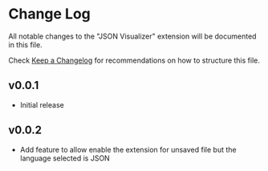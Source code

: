 # Change Log

All notable changes to the "JSON Visualizer" extension will be documented in this file.

Check [Keep a Changelog](http://keepachangelog.com/) for recommendations on how to structure this file.

## v0.0.1
- Initial release

## v0.0.2
- Add feature to allow enable the extension for unsaved file but the language selected is JSON